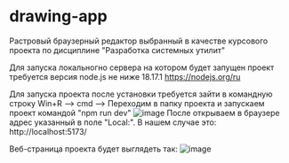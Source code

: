 # drawing-app
Растровый браузерный редактор выбранный в качестве курсового проекта по дисциплине "Разработка системных утилит"

Для запуска локальногно сервера на котором будет запущен проект требуется версия node.js не ниже 18.17.1
https://nodejs.org/ru

Для запуска проекта после установки требуется зайти в командную строку 
Win+R --> cmd --> Переходим в папку проекта и запускаем проект командой "npm run dev"
![image](https://github.com/Pepegasus1234/drawing-app/assets/104087923/c2e4aae6-4948-483e-a5df-bb80658e30d5)
После открываем в браузере адрес указанный в поле "Local:". В нашем случае это: http://localhost:5173/

Веб-страница проекта будет выглядеть так:
![image](https://github.com/Pepegasus1234/drawing-app/assets/104087923/5d7bb9ea-c612-48b7-9719-a28d3dafb4da)
